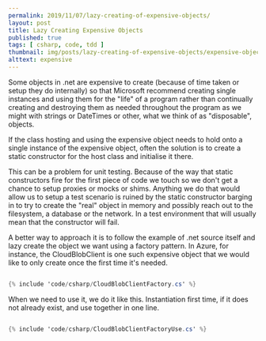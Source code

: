```yaml
---
permalink: 2019/11/07/lazy-creating-of-expensive-objects/
layout: post
title: Lazy Creating Expensive Objects
published: true
tags: [ csharp, code, tdd ]
thumbnail: img/posts/lazy-creating-of-expensive-objects/expensive-object-420x255.webp
alttext: expensive
---
```


Some objects in .net are expensive to create (because of time taken or setup they do internally) so that 
Microsoft recommend creating single instances and using them for the "life" of a program rather than 
continually creating and destroying them as needed throughout the program as we might with strings or 
DateTimes or other, what we think of as "disposable", objects. 

If the class hosting and using the expensive object needs to hold onto a single instance of the expensive object, 
often the solution is to create a static constructor for the host class and initialise it there. 

This can be a problem for unit testing. Because of the way that static constructors fire for the first piece of 
code we touch so we don't get a chance to setup proxies or mocks or shims. Anything we do that would allow us to 
setup a test scenario is ruined by the static constructor barging in to try to create the "real" object in 
memory and possibly reach out to the filesystem, a database or the network. In a test environment that will usually 
mean that the constructor will fail. 

A better way to approach it is to follow the example of .net source itself and lazy create the object we want using a 
factory pattern. In Azure, for instance, the CloudBlobClient is one such expensive object that we would like to only 
create once the first time it's needed.


~~~csharp

{% include 'code/csharp/CloudBlobClientFactory.cs' %}

~~~

When we need to use it, we do it like this. Instantiation first time, if it does not already exist, and use together
in one line.

~~~csharp

{% include 'code/csharp/CloudBlobClientFactoryUse.cs' %}

~~~
